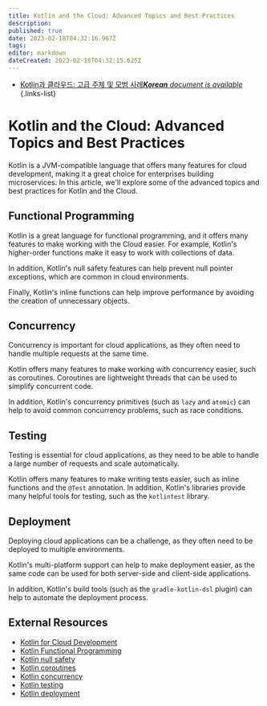 ```yaml
---
title: Kotlin and the Cloud: Advanced Topics and Best Practices
description: 
published: true
date: 2023-02-18T04:32:16.967Z
tags: 
editor: markdown
dateCreated: 2023-02-18T04:32:15.625Z
---
```


- [Kotlin과 클라우드: 고급 주제 및 모범 사례***Korean** document is available*](/ko/Knowledge-base/Kotlin/kotlin-and-the-cloud-advanced-topics-and-best-practices)
{.links-list}


# Kotlin and the Cloud: Advanced Topics and Best Practices

Kotlin is a JVM-compatible language that offers many features for cloud development, making it a great choice for enterprises building microservices. In this article, we'll explore some of the advanced topics and best practices for Kotlin and the Cloud.

## Functional Programming

Kotlin is a great language for functional programming, and it offers many features to make working with the Cloud easier. For example, Kotlin's higher-order functions make it easy to work with collections of data.

In addition, Kotlin's null safety features can help prevent null pointer exceptions, which are common in cloud environments.

Finally, Kotlin's inline functions can help improve performance by avoiding the creation of unnecessary objects.

## Concurrency

Concurrency is important for cloud applications, as they often need to handle multiple requests at the same time.

Kotlin offers many features to make working with concurrency easier, such as coroutines. Coroutines are lightweight threads that can be used to simplify concurrent code.

In addition, Kotlin's concurrency primitives (such as `lazy` and `atomic`) can help to avoid common concurrency problems, such as race conditions.

## Testing

Testing is essential for cloud applications, as they need to be able to handle a large number of requests and scale automatically.

Kotlin offers many features to make writing tests easier, such as inline functions and the `@Test` annotation. In addition, Kotlin's libraries provide many helpful tools for testing, such as the `kotlintest` library.

## Deployment

Deploying cloud applications can be a challenge, as they often need to be deployed to multiple environments.

Kotlin's multi-platform support can help to make deployment easier, as the same code can be used for both server-side and client-side applications.

In addition, Kotlin's build tools (such as the `gradle-kotlin-dsl` plugin) can help to automate the deployment process.

## External Resources

- [Kotlin for Cloud Development](https://kotlinlang.org/docs/tutorials/cloud-development.html)
- [Kotlin Functional Programming](https://kotlinlang.org/docs/reference/functional-programming.html)
- [Kotlin null safety](https://kotlinlang.org/docs/reference/null-safety.html)
- [Kotlin coroutines](https://kotlinlang.org/docs/reference/coroutines-overview.html)
- [Kotlin concurrency](https://kotlinlang.org/docs/reference/coroutines-overview.html)
- [Kotlin testing](https://kotlinlang.org/docs/reference/testing.html)
- [Kotlin deployment](https://kotlinlang.org/docs/reference/deployment.html)
